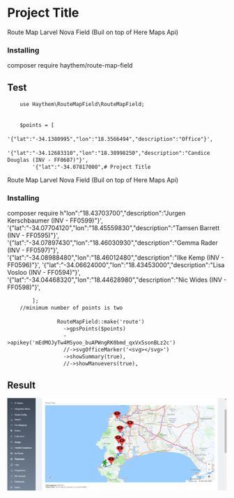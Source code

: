 # Project Title

Route Map Larvel Nova Field (Buil on top of Here Maps Api)

### Installing
 

composer require haythem/route-map-field


## Test
        use Haythem\RouteMapField\RouteMapField;


        $points = [
            '{"lat":"-34.1380995","lon":"18.3566494","description":"Office"}',
            '{"lat":"-34.12683310","lon":"18.38998250","description":"Candice Douglas (INV - FF0607)"}',
            '{"lat":"-34.07817000",# Project Title

Route Map Larvel Nova Field (Buil on top of Here Maps Api)

### Installing
 

composer require h"lon":"18.43703700","description":"Jurgen Kerschbaumer (INV - FF0599)"}',
            '{"lat":"-34.07704120","lon":"18.45559830","description":"Tamsen Barrett (INV - FF0595)"}',
            '{"lat":"-34.07897430","lon":"18.46030930","description":"Gemma Rader (INV - FF0597)"}',
            '{"lat":"-34.08988480","lon":"18.46012480","description":"Ilke Kemp (INV - FF0596)"}',
            '{"lat":"-34.06624000","lon":"18.43453000","description":"Lisa Vosloo (INV - FF0594)"}',
            '{"lat":"-34.04468320","lon":"18.44628980","description":"Nic Wides (INV - FF0598)"}',

            ];
        //minimum number of points is two

                    RouteMapField::make('route')
                      ->gpsPoints($points)
                      ->apikey('mEdMOJyTw4MSyoo_buAPWngRK0bmd_qxVx5sonBLz2c')
                      //->svgOfficeMarker('<svg></svg>')
                      ->showSummary(true),
                      //->showManuevers(true),


## Result

![](result.PNG)
